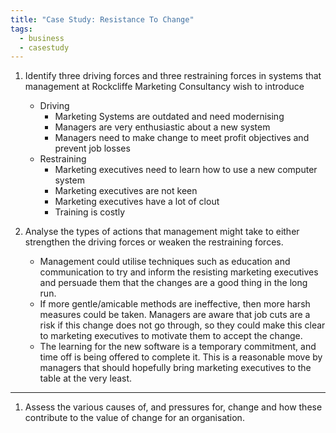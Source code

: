 ```yaml
---
title: "Case Study: Resistance To Change"
tags:
  - business
  - casestudy
---
```

1) Identify three driving forces and three restraining forces in systems that management at Rockcliffe Marketing Consultancy wish to introduce
   
   - Driving
	   - Marketing Systems are outdated and need modernising
	   - Managers are very enthusiastic about a new system
	   - Managers need to make change to meet profit objectives and prevent job losses
   - Restraining
	   - Marketing executives need to learn how to use a new computer system
	   - Marketing executives are not keen
	   - Marketing executives have a lot of clout
	   - Training is costly

2) Analyse the types of actions that management might take to either strengthen the driving forces or weaken the restraining forces.
   
   - Management could utilise techniques such as education and communication to try and inform the resisting marketing executives and persuade them that the changes are a good thing in the long run.
   - If more gentle/amicable methods are ineffective, then more harsh measures could be taken. Managers are aware that job cuts are a risk if this change does not go through, so they could make this clear to marketing executives to motivate them to accept the change.
   - The learning for the new software is a temporary commitment, and time off is being offered to complete it. This is a reasonable move by managers that should hopefully bring marketing executives to the table at the very least.

---

1) Assess the various causes of, and pressures for, change and how these contribute to the value of change for an organisation.
   
   

